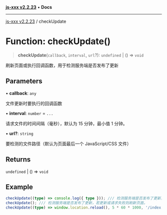 [**js-xxx v2.2.23**](../README.md) • **Docs**

***

[js-xxx v2.2.23](../README.md) / checkUpdate

# Function: checkUpdate()

> **checkUpdate**(`callback`, `interval`, `url`?): `undefined` \| () => `void`

刷新页面或执行回调函数，用于检测服务端是否发布了更新

## Parameters

• **callback**: `any`

文件更新时要执行的回调函数

• **interval**: `number` = `...`

请求文件的时间间隔（毫秒），默认为 15 分钟，最小值 1 分钟。

• **url?**: `string`

要检测的文件路径（默认为页面最后一个 JavaScript/CSS 文件）

## Returns

`undefined` \| () => `void`

## Example

```ts
checkUpdate((type) => console.log({ type })); /// 检测服务端是否发布了更新，若更新或请求失败则执行回调。
checkUpdate(); /// 检测服务端是否发布了更新，若更新或请求失败则刷新页面。
checkUpdate((type) => window.location.reload(), 5 * 60 * 1000, '/index.js'); /// 检测服务端某个文件是否发布了更新，若更新或请求失败则刷新页面。
```
